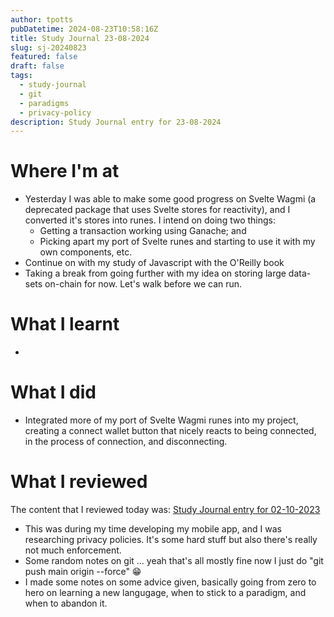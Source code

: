 ```yaml
---
author: tpotts
pubDatetime: 2024-08-23T10:58:16Z
title: Study Journal 23-08-2024
slug: sj-20240823
featured: false
draft: false
tags:
  - study-journal
  - git
  - paradigms
  - privacy-policy
description: Study Journal entry for 23-08-2024
---
```


# Where I'm at

- Yesterday I was able to make some good progress on Svelte Wagmi (a deprecated package that uses Svelte stores for reactivity), and I converted it's stores into runes. I intend on doing two things:
  - Getting a transaction working using Ganache; and
  - Picking apart my port of Svelte runes and starting to use it with my own components, etc.
- Continue on with my study of Javascript with the O'Reilly book
- Taking a break from going further with my idea on storing large data-sets on-chain for now. Let's walk before we can run.

# What I learnt

-

# What I did

- Integrated more of my port of Svelte Wagmi runes into my project, creating a connect wallet button that nicely reacts to being connected, in the process of connection, and disconnecting.

# What I reviewed

The content that I reviewed today was: [Study Journal entry for 02-10-2023](./sj-20231002.md)

- This was during my time developing my mobile app, and I was researching privacy policies. It's some hard stuff but also there's really not much enforcement.
- Some random notes on git ... yeah that's all mostly fine now I just do "git push main origin --force" 😁
- I made some notes on some advice given, basically going from zero to hero on learning a new langugage, when to stick to a paradigm, and when to abandon it.
